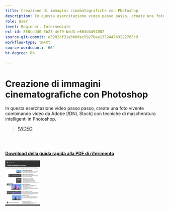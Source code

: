 ```yaml
---
title: Creazione di immagini cinematografiche con Photoshop
description: In questa esercitazione video passo passo, create una foto vivente combinando video da Adobe [!DNL Stock] con tecniche di mascheratura intelligenti in Photoshop
role: User
level: Beginner, Intermediate
exl-id: 858cdd40-5b23-4ef9-bdd3-e663d4d94002
source-git-commit: e3982cf31ebb0dac5927baa1352447b3222785c9
workflow-type: tm+mt
source-wordcount: '66'
ht-degree: 0%

---
```


# Creazione di immagini cinematografiche con Photoshop

In questa esercitazione video passo passo, create una foto vivente combinando video da Adobe [!DNL Stock] con tecniche di mascheratura intelligenti in Photoshop.

>[!VIDEO](https://video.tv.adobe.com/v/331002?hidetitle=true)

<br> 

[**Download della guida rapida alla PDF di riferimento**](../quick-reference/CreatingCinemagraphswithPhotoshop.pdf)

[![Immagine della prima pagina della guida di riferimento rapido](assets/CreatingCinemagraphswithPhotoshopPage1.png)](../quick-reference/CreatingCinemagraphswithPhotoshop.pdf)
